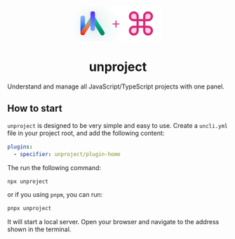 <div align="center">

<img src="./logo.png" width="200" />

# unproject

</div>

Understand and manage all JavaScript/TypeScript projects with one panel.

## How to start

`unproject` is designed to be very simple and easy to use. Create a `uncli.yml` file in your project root, and add the following content:

```yaml
plugins:
  - specifier: unproject/plugin-home
```

The run the following command:

```bash
npx unproject
```

or if you using `pnpm`, you can run:

```bash
pnpx unproject
```

It will start a local server. Open your browser and navigate to the address shown in the terminal.
